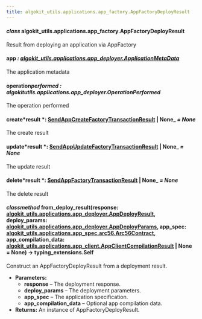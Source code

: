 ```yaml
---
title: algokit_utils.applications.app_factory.AppFactoryDeployResult
---
```


#### _class_ algokit_utils.applications.app_factory.AppFactoryDeployResult

Result from deploying an application via AppFactory

#### app _: [algokit_utils.applications.app_deployer.ApplicationMetaData](/reference/algokit-utils-py/api/applications/app_deployer/applicationmetadata/#algokit_utils.applications.app_deployer.ApplicationMetaData)_

The application metadata

#### operation*performed *: algokit*utils.applications.app_deployer.OperationPerformed*

The operation performed

#### create*result *: [SendAppCreateFactoryTransactionResult](/reference/algokit-utils-py/api/SendAppCreateFactoryTransactionResult#algokit_utils.applications.app_factory.SendAppCreateFactoryTransactionResult) | None\_ _= None_

The create result

#### update*result *: [SendAppUpdateFactoryTransactionResult](/reference/algokit-utils-py/api/SendAppUpdateFactoryTransactionResult#algokit_utils.applications.app_factory.SendAppUpdateFactoryTransactionResult) | None\_ _= None_

The update result

#### delete*result *: [SendAppFactoryTransactionResult](/reference/algokit-utils-py/api/SendAppFactoryTransactionResult#algokit_utils.applications.app_factory.SendAppFactoryTransactionResult) | None\_ _= None_

The delete result

#### _classmethod_ from_deploy_result(response: [algokit_utils.applications.app_deployer.AppDeployResult](/reference/algokit-utils-py/api/applications/app_deployer/appdeployresult/#algokit_utils.applications.app_deployer.AppDeployResult), deploy_params: [algokit_utils.applications.app_deployer.AppDeployParams](/reference/algokit-utils-py/api/applications/app_deployer/appdeployparams/#algokit_utils.applications.app_deployer.AppDeployParams), app_spec: [algokit_utils.applications.app_spec.arc56.Arc56Contract](/reference/algokit-utils-py/api/applications/app_spec/arc56/arc56contract/#algokit_utils.applications.app_spec.arc56.Arc56Contract), app_compilation_data: [algokit_utils.applications.app_client.AppClientCompilationResult](/reference/algokit-utils-py/api/applications/app_client/appclientcompilationresult/#algokit_utils.applications.app_client.AppClientCompilationResult) | None = None) → typing_extensions.Self

Construct an AppFactoryDeployResult from a deployment result.

- **Parameters:**
  - **response** – The deployment response.
  - **deploy_params** – The deployment parameters.
  - **app_spec** – The application specification.
  - **app_compilation_data** – Optional app compilation data.
- **Returns:**
  An instance of AppFactoryDeployResult.
